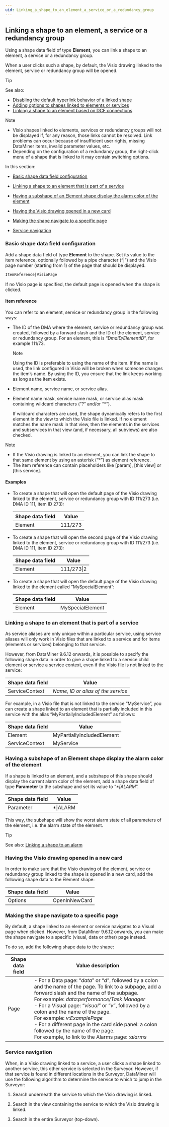 ```yaml
---
uid: Linking_a_shape_to_an_element_a_service_or_a_redundancy_group
---
```


## Linking a shape to an element, a service or a redundancy group

Using a shape data field of type **Element**, you can link a shape to an element, a service or a redundancy group.

When a user clicks such a shape, by default, the Visio drawing linked to the element, service or redundancy group will be opened.

> [!TIP]
> See also:
> - [Disabling the default hyperlink behavior of a linked shape](Disabling_the_default_hyperlink_behavior_of_a_linked_shape.md)
> - [Adding options to shapes linked to elements or services](Adding_options_to_shapes_linked_to_elements_or_services.md)
> - [Linking a shape to an element based on DCF connections](Linking_a_shape_to_an_element_based_on_DCF_connections.md)

> [!NOTE]
> - Visio shapes linked to elements, services or redundancy groups will not be displayed if, for any reason, those links cannot be resolved. Link problems can occur because of insufficient user rights, missing DataMiner items, invalid parameter values, etc.
> - Depending on the configuration of a redundancy group, the right-click menu of a shape that is linked to it may contain switching options.

In this section:

- [Basic shape data field configuration](#basic-shape-data-field-configuration)

- [Linking a shape to an element that is part of a service](#linking-a-shape-to-an-element-that-is-part-of-a-service)

- [Having a subshape of an Element shape display the alarm color of the element](#having-a-subshape-of-an-element-shape-display-the-alarm-color-of-the-element)

- [Having the Visio drawing opened in a new card](#having-the-visio-drawing-opened-in-a-new-card)

- [Making the shape navigate to a specific page](#making-the-shape-navigate-to-a-specific-page)

- [Service navigation](#service-navigation)

### Basic shape data field configuration

Add a shape data field of type **Element** to the shape. Set its value to the item reference, optionally followed by a pipe character (“\|”) and the Visio page number (starting from 1) of the page that should be displayed.

```txt
ItemReference|VisioPage
```

If no Visio page is specified, the default page is opened when the shape is clicked.

#### Item reference

You can refer to an element, service or redundancy group in the following ways:

- The ID of the DMA where the element, service or redundancy group was created, followed by a forward slash and the ID of the element, service or redundancy group. For an element, this is “*DmaID/ElementID*”, for example 111/73.

    > [!NOTE]
    > Using the ID is preferable to using the name of the item. If the name is used, the link configured in Visio will be broken when someone changes the item’s name. By using the ID, you ensure that the link keeps working as long as the item exists.

- Element name, service name, or service alias.

- Element name mask, service name mask, or service alias mask containing wildcard characters (”?” and/or “\*”).

    If wildcard characters are used, the shape dynamically refers to the first element in the view to which the Visio file is linked. If no element matches the name mask in that view, then the elements in the services and subservices in that view (and, if necessary, all subviews) are also checked.

> [!NOTE]
> - If the Visio drawing is linked to an element, you can link the shape to that same element by using an asterisk (“\*”) as element reference.
> - The item reference can contain placeholders like \[param\], \[this view\] or \[this service\].

#### Examples

- To create a shape that will open the default page of the Visio drawing linked to the element, service or redundancy group with ID 111/273 (i.e. DMA ID 111, item ID 273):

    | Shape data field | Value   |
    |--------------------|---------|
    | Element            | 111/273 |

- To create a shape that will open the second page of the Visio drawing linked to the element, service or redundancy group with ID 111/273 (i.e. DMA ID 111, item ID 273):

    | Shape data field | Value      |
    |--------------------|------------|
    | Element            | 111/273\|2 |

- To create a shape that will open the default page of the Visio drawing linked to the element called “MySpecialElement”:

    | Shape data field | Value            |
    |--------------------|------------------|
    | Element            | MySpecialElement |

### Linking a shape to an element that is part of a service

As service aliases are only unique within a particular service, using service aliases will only work in Visio files that are linked to a service and for items (elements or services) belonging to that service.

However, from DataMiner 9.6.12 onwards, it is possible to specify the following shape data in order to give a shape linked to a service child element or service a service context, even if the Visio file is not linked to the service:

| Shape data field | Value                                                             |
|------------------|-------------------------------------------------------------------|
| ServiceContext   | *Name, ID or alias of the service* |

For example, in a Visio file that is not linked to the service “MyService”, you can create a shape linked to an element that is partially included in this service with the alias “MyPartiallyIncludedElement” as follows:

| Shape data field | Value                      |
|------------------|----------------------------|
| Element          | MyPartiallyIncludedElement |
| ServiceContext   | MyService                  |

### Having a subshape of an Element shape display the alarm color of the element

If a shape is linked to an element, and a subshape of this shape should display the current alarm color of the element, add a shape data field of type **Parameter** to the subshape and set its value to “*\*\|ALARM*”.

| Shape data field | Value     |
|------------------|-----------|
| Parameter        | \*\|ALARM |

This way, the subshape will show the worst alarm state of all parameters of the element, i.e. the alarm state of the element.

> [!TIP]
> See also:
> [Linking a shape to an alarm](Linking_a_shape_to_an_alarm.md)

### Having the Visio drawing opened in a new card

In order to make sure that the Visio drawing of the element, service or redundancy group linked to the shape is opened in a new card, add the following shape data to the Element shape:

| Shape data field | Value         |
|------------------|---------------|
| Options          | OpenInNewCard |

### Making the shape navigate to a specific page

By default, a shape linked to an element or service navigates to a Visual page when clicked. However, from DataMiner 9.6.12 onwards, you can make the shape navigate to a specific (visual, data or other) page instead.

To do so, add the following shape data to the shape:

| Shape data field | Value description                                                                                                                                                                                                                                                                                                                                                                                                                                                                                                                                                                                                                                                                                                                                                                                                                                                                            |
|------------------|----------------------------------------------------------------------------------------------------------------------------------------------------------------------------------------------------------------------------------------------------------------------------------------------------------------------------------------------------------------------------------------------------------------------------------------------------------------------------------------------------------------------------------------------------------------------------------------------------------------------------------------------------------------------------------------------------------------------------------------------------------------------------------------------------------------------------------------------------------------------------------------------|
| Page             | \-  For a Data page: “*data*” or “*d*”, followed by a colon and the name of the page. To link to a subpage, add a forward slash and the name of the subpage. <br> For example: *data:performance/Task Manager*<br> -  For a Visual page: “*visual*” or “*v*”, followed by a colon and the name of the page.<br> For example: *v:ExamplePage*<br> -  For a different page in the card side panel: a colon followed by the name of the page. <br> For example, to link to the Alarms page: *:alarms* |

### Service navigation

When, in a Visio drawing linked to a service, a user clicks a shape linked to another service, this other service is selected in the Surveyor. However, if that service is found in different locations in the Surveyor, DataMiner will use the following algorithm to determine the service to which to jump in the Surveyor:

1. Search underneath the service to which the Visio drawing is linked.

2. Search in the view containing the service to which the Visio drawing is linked.

3. Search in the entire Surveyor (top-down).
